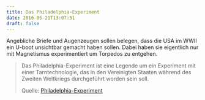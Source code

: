 ```yaml
---
title: Das Philadelphia-Experiment
date: 2016-05-21T13:07:51
draft: false
---
```


Angebliche Briefe und Augenzeugen sollen belegen, dass die USA im WWII ein
U-boot unsichtbar gemacht haben sollen. Dabei haben sie eigentlich nur mit
Magnetismus experimentiert um Torpedos zu entgehen.

> Das Philadelphia-Experiment ist eine Legende um ein Experiment mit einer
> Tarntechnologie, das in den Vereinigten Staaten während des Zweiten
> Weltkriegs durchgeführt worden sein soll.
>
> Quelle: [Philadelphia-Experiment](https://de.wikipedia.org/wiki/Philadelphia-Experiment)
